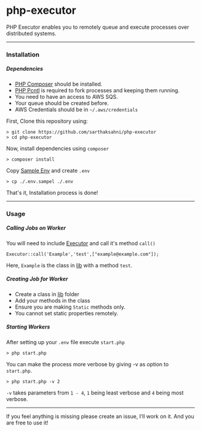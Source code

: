 # php-executor
PHP Executor enables you to remotely queue and execute processes over distributed systems.

---
### Installation

##### Dependencies
- [PHP Composer](https://getcomposer.org) should be installed.
- [PHP Pcntl](http://php.net/manual/en/book.pcntl.php) is required to fork processes and keeping them running.
- You need to have an access to AWS SQS.
- Your queue should be created before.
- AWS Credentials should be in ```~/.aws/credentials```

First, Clone this repository using:

    > git clone https://github.com/sarthaksahni/php-executor
    > cd php-executor

Now, install dependencies using ```composer```

    > composer install

Copy [Sample Env](.env.sample) and create ```.env```

    > cp ./.env.sampel ./.env

That's it, Installation process is done!

---
### Usage
##### Calling Jobs on Worker
You will need to include [Executor](Executor.php) and call it's method ```call()```

    Executor::call('Example','test',["example@example.com"]);

Here, ```Example``` is the class in [lib](lib) with a method ```test```.

##### Creating Job for Worker
- Create a class in [lib](lib) folder
- Add your methods in the class
- Ensure you are making ```Static``` methods only.
- You cannot set static properties remotely.

##### Starting Workers
After setting up your ```.env``` file execute ```start.php```

    > php start.php

You can make the process more verbose by giving -v as option to ```start.php```.

    > php start.php -v 2

```-v``` takes parameters from ```1 - 4```, ```1``` being least verbose and ```4``` being most verbose.

---

If you feel anything is missing please create an issue, I'll work on it. And you are free to use it!

